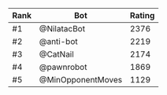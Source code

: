 Rank|Bot|Rating
---|---|---
#1|@NilatacBot|2376
#2|@anti-bot|2219
#3|@CatNail|2174
#4|@pawnrobot|1869
#5|@MinOpponentMoves|1129
